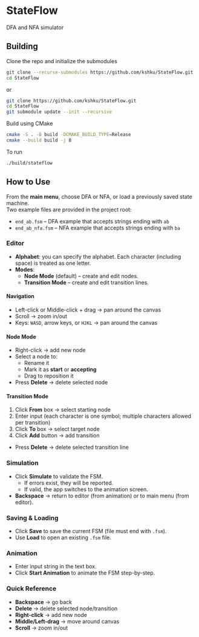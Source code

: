 # StateFlow
DFA and NFA simulator

## Building
Clone the repo and initialize the submodules
```sh
git clone --recurse-submodules https://github.com/kshku/StateFlow.git
cd StateFlow
```
or
```sh
git clone https://github.com/kshku/StateFlow.git
cd StateFlow
git submodule update --init --recursive
```
Build using CMake
```sh
cmake -S . -B build -DCMAKE_BUILD_TYPE=Release
cmake --build build -j 8
```
To run
```sh
./build/stateflow
```

<!-- ## How to use  
Choose DFA or NFA from the main menu, or you can also load a previously saved state machine.  
One DFA and one NFA examples which accepts strings ending with ab or ba are saved as `end_ab.fsm` and `end_ab_nfa.fsm` in the project root directory itself.  

In the editor, you can specify the alphabet (each character including space is considered as letter in alphabet).

Transition button can be used to switch to Transition mode to edit the transition lines. The editor starts in the Node mode, in which you can edit the nodes.  

When done with the FSM you can click on the Simulate button, which validates the given FSM and reports the error if any, otherwise takes you to the animation screen.

Use save button to save the current FSM you are editing (make sure that the file ends with .fsm since when loading the file we only look for .fsm type files).

Left click or Middle click and drag to navigate around the canvas. You can also use wasd keys, arrow keys or hjkl keys for navigation. Scroll to zoom in and zoom out.

In Node mode, right click to add new node.  
By selecting a node, you can edit the name, and specify whether it is starting node or accepting node. Also you can move the node around once you have selected it by clicking and dragging it. You can select the node and press delete to delete the node.

In Transition mode, to add transitions, click on the From box and select the node, give the input on which the transtion takes place, and click on the To box and select the node. Add button will appear which should be clicked to add the transition. You can select transition and press delete to delete the node.  
NOTE: Similar to alphabets, each character is considered as one input (multiple characters can be there in single transition line).

Can press Backspace to go back to the main menu from the editor or to the editor from animation.

In animation, give the input and press the Start animation button to animate the FSM! -->

## How to Use  
From the **main menu**, choose DFA or NFA, or load a previously saved state machine.  
Two example files are provided in the project root:  
- `end_ab.fsm` – DFA example that accepts strings ending with `ab`  
- `end_ab_nfa.fsm` – NFA example that accepts strings ending with `ba`  

### Editor  
- **Alphabet**: you can specify the alphabet. Each character (including space) is treated as one letter.  
- **Modes**:  
  - **Node Mode** (default) – create and edit nodes.  
  - **Transition Mode** – create and edit transition lines.  

#### Navigation  
- Left-click or Middle-click + drag → pan around the canvas  
- Scroll → zoom in/out  
- Keys: `WASD`, arrow keys, or `HJKL` → pan around the canvas  

#### Node Mode  
- Right-click → add new node  
- Select a node to:  
  - Rename it  
  - Mark it as **start** or **accepting**  
  - Drag to reposition it  
- Press **Delete** → delete selected node  

#### Transition Mode  
1. Click **From** box → select starting node  
2. Enter input (each character is one symbol; multiple characters allowed per transition)  
3. Click **To** box → select target node  
4. Click **Add** button → add transition  
- Press **Delete** → delete selected transition line  

### Simulation  
- Click **Simulate** to validate the FSM.  
  - If errors exist, they will be reported.  
  - If valid, the app switches to the animation screen.  
- **Backspace** → return to editor (from animation) or to main menu (from editor).  

### Saving & Loading  
- Click **Save** to save the current FSM (file must end with `.fsm`).  
- Use **Load** to open an existing `.fsm` file.  

### Animation  
- Enter input string in the text box.  
- Click **Start Animation** to animate the FSM step-by-step.  


### Quick Reference  
- **Backspace** → go back  
- **Delete** → delete selected node/transition  
- **Right-click** → add new node  
- **Middle/Left-drag** → move around canvas  
- **Scroll** → zoom in/out  
